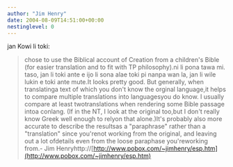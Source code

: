 ```yaml
---
author: "Jim Henry"
date: 2004-08-09T14:51:00+00:00
nestinglevel: 0
---
```

jan Kowi li toki:
>chose to use the Biblical account of Creation from a children's
>Bible (for easier translation and to fit with TP philosophy).ni li pona tawa mi. taso, jan li toki ante e ijo li sona alae toki pi nanpa wan la, jan li wile lukin e toki ante mute.It looks pretty good. But generally, when translatinga text of which you don't know the orginal language,it helps to compare multiple translations into languagesyou do know. I usually compare at least twotranslations when rendering some Bible passage intoa conlang. (If in the NT, I look at the original too,but I don't really know Greek well enough to relyon that alone.)It's probably also more accurate to describe the resultsas a "paraphrase" rather than a "translation" since you'renot working from the original, and leaving out a lot ofdetails even from the loose paraphase you'reworking from.- Jim Henryhttp://[http://www.pobox.com/~jimhenry/esp.htm](http://www.pobox.com/~jimhenry/esp.htm)